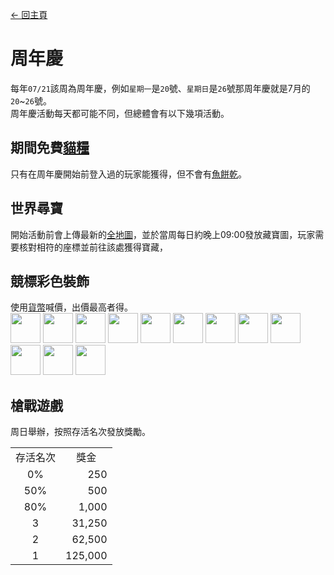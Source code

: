 [← 回主頁](../)
# 周年慶
每年`07/21`該周為周年慶，例如`星期一`是`20`號、`星期日`是`26`號那周年慶就是7月的`20`~`26`號。  
周年慶活動每天都可能不同，但總體會有以下幾項活動。

## 期間免費[貓糧](cat_bowl.md)
只有在周年慶開始前登入過的玩家能獲得，但不會有[魚餅乾](../item/super_fish_cracker.md)。

## 世界尋寶
開始活動前會上傳最新的[全地圖](full_map.md)，並於當周每日約晚上09:00發放藏寶圖，玩家需要核對相符的座標並前往該處獲得寶藏，

## 競標彩色裝飾
使用[貨幣](../item/coin.md)喊價，出價最高者得。  
<a href="item/cat_palm.md"><img src="https://i.imgur.com/w2Jcc3C.gif" width="48"/></a>
<a href="item/cat_palm.md"><img src="https://i.imgur.com/mthVuxz.gif" width="48"/></a>
<a href="item/cat_palm.md"><img src="https://i.imgur.com/7tQnuoW.gif" width="48"/></a>
<a href="item/cat_palm.md"><img src="https://i.imgur.com/FW1nORV.gif" width="48"/></a>
<a href="../decor/alien_antenna.md"><img src="https://i.imgur.com/7kP0AMr.gif" width="48"/></a>
<a href="../decor/angel_circle.md"><img src="https://i.imgur.com/ojKGaam.gif" width="48"/></a>
<a href="../decor/cat_ear.md"><img src="https://i.imgur.com/9vi3xsa.gif" width="48"/></a>
<a href="../decor/cat_hat.md"><img src="https://i.imgur.com/DmKyFxS.gif" width="48"/></a>
<a href="../decor/deer_horn.md"><img src="https://i.imgur.com/UUlKFfU.gif" width="48"/></a>
<a href="../decor/demon_corner.md"><img src="https://i.imgur.com/EgOXfxK.gif" width="48"/></a>
<a href="../decor/headband_headset.md"><img src="https://i.imgur.com/VnKSxgG.gif" width="48"/></a>
<a href="../decor/rabbit_ear.md"><img src="https://i.imgur.com/D3eGjbH.gif" width="48"/></a>

## 槍戰遊戲
周日舉辦，按照存活名次發放獎勵。

<table>
    <tr><td align="center">存活名次</td><td align="center">獎金</td></tr>
    <tr><td align="center">0%</td><td align="end">250</td></tr>
    <tr><td align="center">50%</td><td align="end">500</td></tr>
    <tr><td align="center">80%</td><td align="end">1,000</td></tr>
    <tr><td align="center">3</td><td align="end">31,250</td></tr>
    <tr><td align="center">2</td><td align="end">62,500</td></tr>
    <tr><td align="center">1</td><td align="end">125,000</td></tr>
</table>